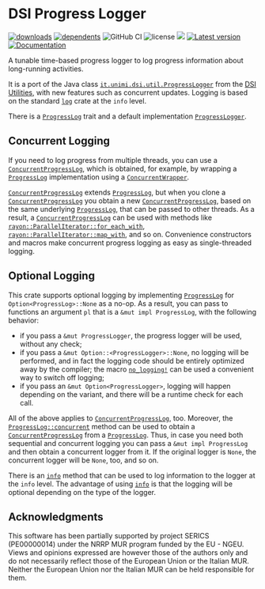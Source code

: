 # DSI Progress Logger

[![downloads](https://img.shields.io/crates/d/dsi-progress-logger)](https://crates.io/crates/dsi-progress-logger)
[![dependents](https://img.shields.io/librariesio/dependents/cargo/dsi-progress-logger)](https://crates.io/crates/dsi-progress-logger/reverse_dependencies)
![GitHub CI](https://github.com/vigna/dsi-progress-logger-rs/actions/workflows/rust.yml/badge.svg)
![license](https://img.shields.io/crates/l/dsi-progress-logger)
[![](https://tokei.rs/b1/github/vigna/dsi-progress-logger-rs?type=Rust,Python)](https://github.com/vigna/dsi-progress-logger-rs)
[![Latest version](https://img.shields.io/crates/v/dsi-progress-logger.svg)](https://crates.io/crates/dsi-progress-logger)
[![Documentation](https://docs.rs/dsi-progress-logger/badge.svg)](https://docs.rs/dsi-progress-logger)

A tunable time-based progress logger to log progress information about long-running
activities.

It is a port of the Java class [`it.unimi.dsi.util.ProgressLogger`] from the
[DSI Utilities], with new features such as concurrent updates. Logging is based
on the standard [`log`] crate at the `info` level.

There is a [`ProgressLog`] trait and a default implementation
[`ProgressLogger`].

## Concurrent Logging

If you need to log progress from multiple threads, you can use a
[`ConcurrentProgressLog`], which is obtained, for example,  by wrapping a
[`ProgressLog`] implementation using a [`ConcurrentWrapper`].

[`ConcurrentProgressLog`] extends [`ProgressLog`], but when you clone a
[`ConcurrentProgressLog`] you obtain a new [`ConcurrentProgressLog`], based on
the same underlying [`ProgressLog`], that can be passed to other threads. As a
result, a [`ConcurrentProgressLog`] can be used with methods like
[`rayon::ParallelIterator::for_each_with`](https://docs.rs/rayon/latest/rayon/iter/trait.ParallelIterator.html#method.for_each_with),
[`rayon::ParallelIterator::map_with`](https://docs.rs/rayon/latest/rayon/iter/trait.ParallelIterator.html#method.map_with),
and so on. Convenience constructors and macros make concurrent progress logging
as easy as single-threaded logging.

## Optional Logging

This crate supports optional logging by implementing [`ProgressLog`] for
`Option<ProgressLog>::None` as a no-op. As a result, you can pass to functions
an argument `pl` that is a `&mut impl ProgressLog`, with the following behavior:

- if you pass a `&mut ProgressLogger`, the progress logger will be used, without
  any check;
- if you pass a `&mut Option::<ProgressLogger>::None`, no logging will be
  performed, and in fact the logging code should be entirely optimized away by
  the compiler; the macro [`no_logging!`] can be used a convenient way to switch
  off logging;
- if you pass an `&mut Option<ProgressLogger>`, logging will happen depending on
  the variant, and there will be a runtime check for each call.

All of the above applies to [`ConcurrentProgressLog`], too. Moreover, the
[`ProgressLog::concurrent`] method can be used to obtain a
[`ConcurrentProgressLog`] from a [`ProgressLog`]. Thus, in case you need both
sequential and concurrent logging you can pass a `&mut impl ProgressLog` and
then obtain a concurrent logger from it. If the original logger is `None`, the
concurrent logger will be `None`, too, and so on.

There is an [`info`] method that can be used to log information to the logger at
the `info` level. The advantage of using [`info`] is that the logging will be
optional depending on the type of the logger.

## Acknowledgments

This software has been partially supported by project SERICS (PE00000014) under
the NRRP MUR program funded by the EU - NGEU. Views and opinions expressed are
however those of the authors only and do not necessarily reflect those of the
European Union or the Italian MUR. Neither the European Union nor the Italian
MUR can be held responsible for them.

[`ProgressLog`]: https://docs.rs/dsi-progress-logger/latest/dsi_progress_logger/trait.ProgressLog.html
[`ProgressLogger`]: https://docs.rs/dsi-progress-logger/latest/dsi_progress_logger/struct.ProgressLogger.html
[`ConcurrentProgressLog`]: <https://docs.rs/dsi-progress-logger/latest/dsi_progress_logger/trait.ConcurrentProgressLog.html>
[`ConcurrentWrapper`]: <https://docs.rs/dsi-progress-logger/latest/dsi_progress_logger/struct.ConcurrentWrapper.html>
[`info`]: https://docs.rs/dsi-progress-logger/latest/dsi_progress_logger/trait.ProgressLog.html#tymethod.info
[`ProgressLog::concurrent`]: <https://docs.rs/dsi-progress-logger/latest/dsi_progress_logger/trait.ProgressLog.html#tymethod.concurrent>
[`it.unimi.dsi.util.ProgressLogger`]: https://dsiutils.di.unimi.it/docs/it/unimi/dsi/logging/ProgressLogger.html
[DSI Utilities]: https://dsiutils.di.unimi.it/
[`log`]: https://docs.rs/log
[`no_logging!`]: <https://docs.rs/dsi-progress-logger/latest/dsi_progress_logger/macro.no_logging.html>
